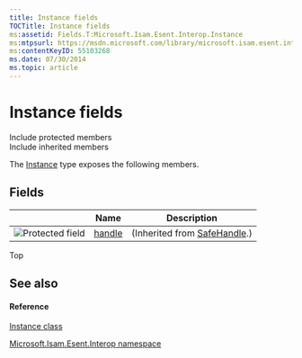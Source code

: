 ```yaml
---
title: Instance fields
TOCTitle: Instance fields
ms:assetid: Fields.T:Microsoft.Isam.Esent.Interop.Instance
ms:mtpsurl: https://msdn.microsoft.com/library/microsoft.isam.esent.interop.instance_fields(v=EXCHG.10)
ms:contentKeyID: 55103268
ms.date: 07/30/2014
ms.topic: article
---
```


# Instance fields

Include protected members  
Include inherited members  

The [Instance](dn350923\(v=exchg.10\).md) type exposes the following members.

## Fields

<table>
<thead>
<tr class="header">
<th> </th>
<th>Name</th>
<th>Description</th>
</tr>
</thead>
<tbody>
<tr class="odd">
<td><img src="../images/dn350944.protfield(exchg.10).gif" title="Protected field" alt="Protected field" /></td>
<td><a href="/dotnet/api/system.runtime.interopservices.safehandle.handle">handle</a></td>
<td>(Inherited from <a href="https://docs.microsoft.com/dotnet/api/system.runtime.interopservices.safehandle?redirectedfrom=MSDN">SafeHandle</a>.)</td>
</tr>
</tbody>
</table>


Top

## See also

#### Reference

[Instance class](dn350923\(v=exchg.10\).md)

[Microsoft.Isam.Esent.Interop namespace](hh596136\(v=exchg.10\).md)